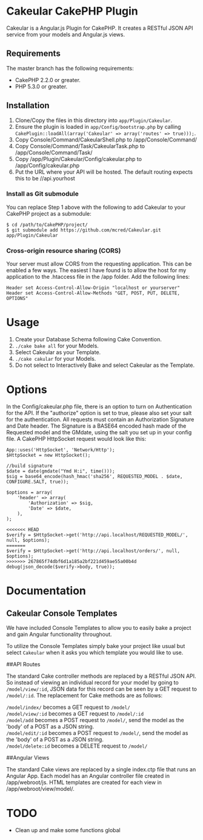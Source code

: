 # Cakeular CakePHP Plugin

Cakeular is a Angular.js Plugin for CakePHP. It creates a RESTful JSON API service from your models and Angular.js views. 

## Requirements

The master branch has the following requirements:

* CakePHP 2.2.0 or greater.
* PHP 5.3.0 or greater.

## Installation

1. Clone/Copy the files in this directory into `app/Plugin/Cakeular`.
2. Ensure the plugin is loaded in `app/Config/bootstrap.php` by calling `CakePlugin::loadAll(array('Cakeular' => array('routes' => true)));`.
3. Copy Console/Command/CakeularShell.php to /app/Console/Command/
4. Copy Console/Command/Task/CakeularTask.php to /app/Console/Command/Task/
5. Copy /app/Plugin/Cakeular/Config/cakeular.php to /app/Config/cakeular.php
6. Put the URL where your API will be hosted. The default routing expects this to be //api.yourhost

### Install as Git submodule

You can replace Step 1 above with the following to add Cakeular to your CakePHP project as a submodule:

```
$ cd /path/to/CakePHP/project/
$ git submodule add https://github.com/mcred/Cakeular.git app/Plugin/Cakeular
```

### Cross-origin resource sharing (CORS) 

Your server must allow CORS from the requesting application. This can be enabled a few ways. The easiest I have found is to allow the host for my application to the .htaccess file in the /app folder. Add the following lines: 
```
Header set Access-Control-Allow-Origin "localhost or yourserver"
Header set Access-Control-Allow-Methods "GET, POST, PUT, DELETE, OPTIONS"
```

# Usage

1. Create your Database Schema following Cake Convention.
2. `./cake bake all` for your Models. 
3. Select Cakeular as your Template. 
4. `./cake cakular` for your Models. 
5. Do not select to Interactively Bake and select Cakeular as the Template. 

# Options
In the Config/cakeular.php file, there is an option to turn on Authentication for the API. If the "authorize" option is set to true, please also set your salt for the authentication. All requests must contain an Authorization Signature and Date header. The Signature is a BASE64 encoded hash made of the Requested model and the GMdate, using the salt you set up in your config file. A CakePHP HttpSocket request would look like this:
```
App::uses('HttpSocket', 'Network/Http');
$HttpSocket = new HttpSocket();

//build signature
$date = date(gmdate("Ymd H:i", time()));
$sig = base64_encode(hash_hmac('sha256', REQUESTED_MODEL . $date, CONFIGURE.SALT, true));

$options = array(
    'header' => array(
        'Authorization' => $sig,
        'Date' => $date,
    ),
);

<<<<<<< HEAD
$verify = $HttpSocket->get('http://api.localhost/REQUESTED_MODEL/', null, $options);
=======
$verify = $HttpSocket->get('http://api.localhost/orders/', null, $options);
>>>>>>> 267865f74dbf6d1a185a2bf221d459ae55a00b4d
debug(json_decode($verify->body, true));
```

# Documentation

## Cakeular Console Templates

We have included Console Templates to allow you to easily bake a project and gain Angular functionality throughout.

To utilize the Console Templates simply bake your project like usual but select `Cakeular` when it asks you which template you would like to use.

##API Routes

The standard Cake controller methods are replaced by a RESTful JSON API. So instead of viewing an individual record for your model by going to `/model/view/:id`, JSON data for this record can be seen by a GET request to `/model/:id`. The replacement for Cake methods are as follows:

`/model/index/` becomes a GET request to `/model/`<br />
`/model/view/:id` becomes a GET request to `/model/:id`<br />
`/model/add` becomes a POST request to `/model/`, send the model as the 'body' of a POST as a JSON string.<br />
`/model/edit/:id` becomes a POST request to `/model/`, send the model as the 'body' of a POST as a JSON string.<br />
`/model/delete:id` becomes a DELETE request to `/model/`<br />

##Angular Views

The standard Cake views are replaced by a single index.ctp file that runs an Angular App. Each model has an Angular controller file created in /app/webroot/js. HTML templates are created for each view in /app/webroot/view/model/. 

# TODO

* Clean up and make some functions global
